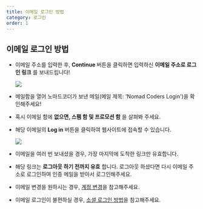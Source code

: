 ```yaml
---
title: 이메일 로그인 방법
category: 로그인
order: 1
---
```


## 이메일 로그인 방법

- 이메일 주소를 입력한 후, **Continue** 버튼을 클릭하면 입력하신 **이메일 주소로 로그인 링크** 를 보내드립니다!

  ![](https://i.ibb.co/NNvf64V/login.png)

- 메일함을 열어 노마드코더가 보낸 메일(메일 제목: 'Nomad Coders Login')을 확인해주세요!
- 혹시 이메일 함에 **없으면, 스팸 함 및 프로모션 함** 을 살펴봐 주세요.
- 해당 이메일의 **Log in** 버튼을 클릭하여 웹사이트에 접속할 수 있습니다.

  ![](https://i.ibb.co/Hdrm0DM/1.png)

- 이메일을 여러 번 보내셨을 경우, 가장 마지막에 도착한 링크만 유효합니다.
- 해당 링크는 **로그아웃 하기 전까지 유효** 합니다. 로그아웃 하셨다면 다시 이메일 주소로 로그인하여 인증 메일을 받아서 로그인해주세요.
- 이메일 변경을 원하시는 경우, [계정 변경](https://nomadcoders.co/faq/login/account-edit)을 참고해주세요.
- 이메일 로그인이 불편하실 경우, [소셜 로그인 방법](https://nomadcoders.co/faq/login/social)을 참고해주세요.
